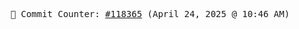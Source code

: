 <p align="center">
    <samp>
        📮 Commit Counter: <a href="https://github.com/Javascript-void0/Javascript-void0/commits/main">#118365</a> (April 24, 2025 @ 10:46 AM)
    </samp>
</p>